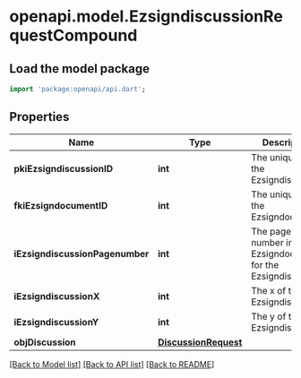 # openapi.model.EzsigndiscussionRequestCompound

## Load the model package
```dart
import 'package:openapi/api.dart';
```

## Properties
Name | Type | Description | Notes
------------ | ------------- | ------------- | -------------
**pkiEzsigndiscussionID** | **int** | The unique ID of the Ezsigndiscussion | [optional] 
**fkiEzsigndocumentID** | **int** | The unique ID of the Ezsigndocument | 
**iEzsigndiscussionPagenumber** | **int** | The page number in the Ezsigndocument for the Ezsigndiscussion | 
**iEzsigndiscussionX** | **int** | The x of the Ezsigndiscussion | 
**iEzsigndiscussionY** | **int** | The y of the Ezsigndiscussion | 
**objDiscussion** | [**DiscussionRequest**](DiscussionRequest.md) |  | 

[[Back to Model list]](../README.md#documentation-for-models) [[Back to API list]](../README.md#documentation-for-api-endpoints) [[Back to README]](../README.md)


